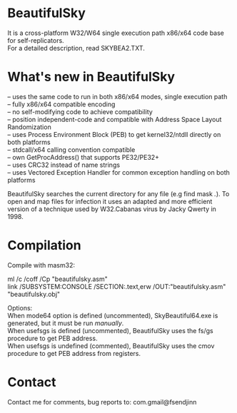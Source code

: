# BeautifulSky
It is a cross-platform W32/W64 single execution path x86/x64 code base for self-replicators.<br />
For a detailed description, read SKYBEA2.TXT.

# What's new in BeautifulSky

– uses the same code to run in both x86/x64 modes, single execution path<br />
– fully x86/x64 compatible encoding<br />
– no self-modifying code to achieve compatibility<br />
– position independent-code and compatible with Address Space Layout Randomization<br />
– uses Process Environment Block (PEB) to get kernel32/ntdll directly on both platforms<br />
– stdcall/x64 calling convention compatible<br />
– own GetProcAddress() that supports PE32/PE32+<br />
– uses CRC32 instead of name strings<br />
– uses Vectored Exception Handler for common exception handling on both platforms<br />

BeautifulSky searches the current directory for any file (e.g find mask *.*). To open and map files for infection it uses an adapted and more efficient version of a technique used by W32.Cabanas virus by Jacky Qwerty in 1998.

# Compilation

Compile with masm32:<br />

ml /c /coff /Cp "beautifulsky.asm" <br />
link /SUBSYSTEM:CONSOLE /SECTION:.text,erw /OUT:"beautifulsky.asm" "beautifulsky.obj"<br />

Options:<br />
When mode64 option is defined (uncommented), SkyBeautiful64.exe is generated, but it must be run *manually*.<br />
When usefsgs is defined (uncommented), BeautifulSky uses the fs/gs procedure to get PEB address.<br />
When usefsgs is undefined (commented), BeautifulSky uses the cmov procedure to get PEB address from registers.<br />

# Contact
Contact me for comments, bug reports to: com.gmail@fsendjinn
